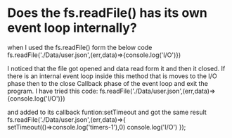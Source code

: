 
# Does the fs.readFile() has its own event loop internally?

when I used the fs.readFile() form the below code
fs.readFile('./Data/user.json',(err,data)=>{console.log('I/O')})

I noticed that the file got opened and data read form it and then it closed.
If there is an internal event loop inside this method that is moves to the I/O phase then to the close Callback phase of the event loop and exit the program.
I have tried this code:
fs.readFile('./Data/user.json',(err,data)=\>{console.log('I/O')})

and added to its callback funtion:setTimeout and got the same result
fs.readFile('./Data/user.json',(err,data)=>{
    setTimeout(()=>console.log('timers-1'),0)
    console.log('I/O')
});


        